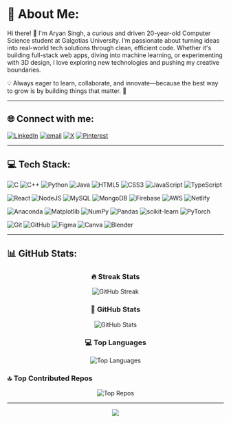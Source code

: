 # 💫 About Me:
Hi there! 👋 I'm Aryan Singh, a curious and driven 20-year-old Computer Science student at Galgotias University. I’m passionate about turning ideas into real-world tech solutions through clean, efficient code. Whether it's building full-stack web apps, diving into machine learning, or experimenting with 3D design, I love exploring new technologies and pushing my creative boundaries.

💡 Always eager to learn, collaborate, and innovate—because the best way to grow is by building things that matter. 🚀



---

## 🌐 Connect with me:
[![LinkedIn](https://img.shields.io/badge/LinkedIn-%230077B5.svg?logo=linkedin&logoColor=white)](https://linkedin.com/in/thearyansingh07) 
[![email](https://img.shields.io/badge/Email-D14836?logo=gmail&logoColor=white)](mailto:aryan.singhh04@gmail.com) 
[![X](https://img.shields.io/badge/X-black.svg?logo=X&logoColor=white)](https://x.com/@the_aryansingh_) 
[![Pinterest](https://img.shields.io/badge/Pinterest-%23E60023.svg?logo=Pinterest&logoColor=white)](https://pinterest.com/thearyansingh07)  

---

## 💻 Tech Stack:
![C](https://img.shields.io/badge/c-%2300599C.svg?style=for-the-badge&logo=c&logoColor=white)
![C++](https://img.shields.io/badge/c++-%2300599C.svg?style=for-the-badge&logo=c%2B%2B&logoColor=white)
![Python](https://img.shields.io/badge/python-3670A0?style=for-the-badge&logo=python&logoColor=ffdd54)
![Java](https://img.shields.io/badge/java-%23ED8B00.svg?style=for-the-badge&logo=openjdk&logoColor=white)
![HTML5](https://img.shields.io/badge/html5-%23E34F26.svg?style=for-the-badge&logo=html5&logoColor=white)
![CSS3](https://img.shields.io/badge/css3-%231572B6.svg?style=for-the-badge&logo=css3&logoColor=white)
![JavaScript](https://img.shields.io/badge/javascript-%23323330.svg?style=for-the-badge&logo=javascript&logoColor=%23F7DF1E)
![TypeScript](https://img.shields.io/badge/typescript-%23007ACC.svg?style=for-the-badge&logo=typescript&logoColor=white)

![React](https://img.shields.io/badge/react-%2320232a.svg?style=for-the-badge&logo=react&logoColor=%2361DAFB)
![NodeJS](https://img.shields.io/badge/node.js-6DA55F?style=for-the-badge&logo=node.js&logoColor=white)
![MySQL](https://img.shields.io/badge/mysql-4479A1.svg?style=for-the-badge&logo=mysql&logoColor=white)
![MongoDB](https://img.shields.io/badge/MongoDB-%234ea94b.svg?style=for-the-badge&logo=mongodb&logoColor=white)
![Firebase](https://img.shields.io/badge/firebase-%23039BE5.svg?style=for-the-badge&logo=firebase)
![AWS](https://img.shields.io/badge/AWS-%23FF9900.svg?style=for-the-badge&logo=amazon-aws&logoColor=white)
![Netlify](https://img.shields.io/badge/netlify-%23000000.svg?style=for-the-badge&logo=netlify&logoColor=#00C7B7)

![Anaconda](https://img.shields.io/badge/Anaconda-%2344A833.svg?style=for-the-badge&logo=anaconda&logoColor=white)
![Matplotlib](https://img.shields.io/badge/Matplotlib-%23ffffff.svg?style=for-the-badge&logo=Matplotlib&logoColor=black)
![NumPy](https://img.shields.io/badge/numpy-%23013243.svg?style=for-the-badge&logo=numpy&logoColor=white)
![Pandas](https://img.shields.io/badge/pandas-%23150458.svg?style=for-the-badge&logo=pandas&logoColor=white)
![scikit-learn](https://img.shields.io/badge/scikit--learn-%23F7931E.svg?style=for-the-badge&logo=scikit-learn&logoColor=white)
![PyTorch](https://img.shields.io/badge/PyTorch-%23EE4C2C.svg?style=for-the-badge&logo=PyTorch&logoColor=white)

![Git](https://img.shields.io/badge/git-%23F05033.svg?style=for-the-badge&logo=git&logoColor=white)
![GitHub](https://img.shields.io/badge/github-%23121011.svg?style=for-the-badge&logo=github&logoColor=white)
![Figma](https://img.shields.io/badge/figma-%23F24E1E.svg?style=for-the-badge&logo=figma&logoColor=white)
![Canva](https://img.shields.io/badge/Canva-%2300C4CC.svg?style=for-the-badge&logo=Canva&logoColor=white)
![Blender](https://img.shields.io/badge/blender-%23F5792A.svg?style=for-the-badge&logo=blender&logoColor=white)

---

## 📊 GitHub Stats:
<div align="center">

### 🔥 Streak Stats
<img src="https://nirzak-streak-stats.vercel.app/?user=AryanSinghh07&theme=radical&hide_border=false" alt="GitHub Streak" />

### 💼 GitHub Stats
<img src="https://github-readme-stats.vercel.app/api?username=AryanSinghh07&theme=radical&hide_border=false&show_icons=true" alt="GitHub Stats" />

### 💻 Top Languages
<img src="https://github-readme-stats.vercel.app/api/top-langs/?username=AryanSinghh07&theme=radical&hide_border=false&layout=compact" alt="Top Languages" />

</div>


### 🔝 Top Contributed Repos
<div align="center">
<img src="https://github-contributor-stats.vercel.app/api?username=AryanSinghh07&limit=5&theme=radical&combine_all_yearly_contributions=true" alt="Top Repos" />
</div>

---

<div align="center">
  
[![](https://visitcount.itsvg.in/api?id=AryanSinghh07&icon=6&color=1)](https://visitcount.itsvg.in)

</div>

<!-- Proudly created with GPRM ( https://gprm.itsvg.in ) -->
